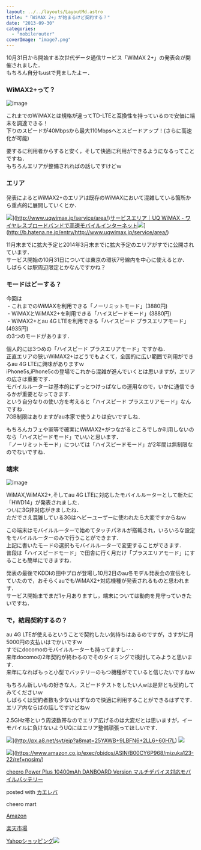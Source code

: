 ```yaml
---
layout: ../../layouts/LayoutMd.astro
title: "「WiMAX 2+」が始まるけど契約する？"
date: "2013-09-30"
categories: 
  - "mobilerouter"
coverImage: "image7.png"
---
```


10月31日から開始する次世代データ通信サービス「WiMAX 2+」の発表会が開催されました．  
もちろん自分もustで見ましたよー．

### WiMAX2+って？

![image](/archive/images/image_thumb6.png "image")


これまでのWiMAXとは規格が違ってTD-LTEと互換性を持っているので安価に端末を調達できる！  
下りのスピードが40Mbpsから最大110Mbpsへとスピードアップ！(さらに高速化が可能)

要するに利用者からすると安く，そして快適に利用ができるようになるってことですね．  
もちろんエリアが整備されればの話しですけどｗ

### エリア

発表によるとWiMAX2+のエリアは既存のWiMAXにおいて混雑している箇所から重点的に展開していくとか．

![](http://capture.heartrails.com/150x130/shadow?http://www.uqwimax.jp/service/area/)](http://www.uqwimax.jp/service/area/)[サービスエリア｜UQ WiMAX - ワイヤレスブロードバンドで高速モバイルインターネット](http://www.uqwimax.jp/service/area/)![](http://b.hatena.ne.jp/entry/image/http://www.uqwimax.jp/service/area/)](http://b.hatena.ne.jp/entry/http://www.uqwimax.jp/service/area/)

11月末までに拡大予定と2014年3月末までに拡大予定のエリアがすでに公開されています．  
サービス開始の10月31日については東京の環状7号線内を中心に使えるとか．  
しばらくは駅周辺限定とかなんですかね？

### モードはどーする？

今回は  
・これまでのWiMAXを利用できる「ノーリミットモード」(3880円)  
・WiMAXとWiMAX2+を利用できる「ハイスピードモード」(3880円)  
・WiMAX2+とau 4G LTEを利用できる「ハイスピード プラスエリアモード」(4935円)  
の3つのモードがあります．

個人的には3つめの「ハイスピード プラスエリアモード」ですかね．  
正直エリアの狭いWiMAX2+はどうでもよくて，全国的に広い範囲で利用ができるau 4G LTEに興味がありますｗ  
iPhone5s,iPhone5cの登場でこれから混雑が進んでいくとは思いますが，エリアの広さは重要です．  
モバイルルーターは基本的にずっとつけっぱなしの運用なので，いかに通信できるかが重要となってきます．  
という自分なりの使い方を考えると「ハイスピード プラスエリアモード」なんですね．  
7GB制限はありますがau本家で使うよりは安いですしね．

もちろんカフェや家等で確実にWiMAX2+がつながるところでしか利用しないのなら「ハイスピードモード」でいいと思います．  
「ノーリミットモード」については「ハイスピードモード」が2年間は無制限なのでないですね．

### 端末

![image](/archive/images/image_thumb7.png "image")


WiMAX,WiMAX2+,そしてau 4G LTEに対応したモバイルルーターとして新たに「HWD14」が発表されました．  
ついに3G非対応がきましたね．  
ただでさえ混雑している3Gはヘビーユーザーに使われたら大変ですからねｗ

この端末はモバイルルーターで始めてタッチパネルが搭載され，いろいろな設定をモバイルルーターのみで行うことができます．  
上記に書いたモードの選択もモバイルルーターで変更することができます．  
普段は「ハイスピードモード」で田舎に行く月だけ「プラスエリアモード」にすることも簡単にできますね．

発表の最後でKDDIの田中プロが登場し10月2日のau冬モデル発表会の宣伝をしていたので，おそらくauでもWiMAX2+対応機種が発表されるものと思われます．  
サービス開始までまだ1ヶ月ありますし，端末については動向を見守っていきたいですね．

### で，結局契約するの？

au 4G LTEが使えるということで契約したい気持ちはあるのですが，さすがに月5000円の支払いはでかいですｗ  
すでにdocomoのモバイルルーターも持ってますし･･･  
来年docomoの2年契約が終わるのでそのタイミングで検討してみようと思います．  
来年になればもっと小型でバッテリーのもつ機種がでていると信じたいですねｗ

もちろん新しいもの好きな人，スピードテストをしたい人wは是非とも契約してみてくださいｗ  
しばらくは契約者数も少ないはずなので快適に利用することができるはずです．  
エリア内ならばの話しですけどねｗ

2.5GHz帯という周波数帯なのでエリア広げるのは大変だとは思いますが，イーモバイルに負けないようUQにはエリア整備頑張ってほしいです．

![](http://www24.a8.net/svt/bgt?aid=130930859580&wid=001&eno=01&mid=s00000012129001010000&mc=1)](http://px.a8.net/svt/ejp?a8mat=25YAWB+9LBFN6+2LL6+60H7L) ![](http://www18.a8.net/0.gif?a8mat=25YAWB+9LBFN6+2LL6+60H7L)

![](/archive/images/31KsxIFmn0L._SL160_.jpg)](https://www.amazon.co.jp/exec/obidos/ASIN/B00CY6P968/mizuka123-22/ref=nosim/)

[cheero Power Plus 10400mAh DANBOARD Version マルチデバイス対応モバイルバッテリー](https://www.amazon.co.jp/exec/obidos/ASIN/B00CY6P968/mizuka123-22/ref=nosim/)

posted with [カエレバ](http://kaereba.com)

cheero mart

[Amazon](http://www.amazon.co.jp/gp/search?keywords=cheero%20Power%20Plus%2010400mAh%20DANBOARD%20Version&__mk_ja_JP=%83J%83%5E%83J%83i&tag=mizuka123-22 "アマゾン")

[楽天市場](http://hb.afl.rakuten.co.jp/hgc/032b53ee.4b34c5ee.0f4a541e.f440145e/?pc=http%3A%2F%2Fsearch.rakuten.co.jp%2Fsearch%2Fmall%2Fcheero%2520Power%2520Plus%252010400mAh%2520DANBOARD%2520Version%2F-%2Ff.1-p.1-s.1-sf.0-st.A-v.2%3Fx%3D0%26scid%3Daf_ich_link_urltxt%26m%3Dhttp%3A%2F%2Fm.rakuten.co.jp%2F "楽天市場")

[Yahooショッピング![](//ad.jp.ap.valuecommerce.com/servlet/gifbanner?sid=3066752&pid=881990642)](//ck.jp.ap.valuecommerce.com/servlet/referral?sid=3066752&pid=881990642&vc_url=http%3A%2F%2Fshopping.search.yahoo.co.jp%2Fsearch%3FuIv%3Don%26ei%3DUTF-8%26tab_ex%3Dcommerce%26slider%3D0%26va%3Dcheero%2520Power%2520Plus%252010400mAh%2520DANBOARD%2520Version "Yahooショッピング")
